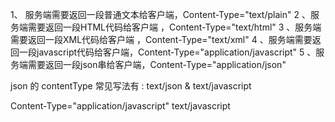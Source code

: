 1、 服务端需要返回一段普通文本给客户端，Content-Type="text/plain"
2 、服务端需要返回一段HTML代码给客户端 ，Content-Type="text/html"
3 、服务端需要返回一段XML代码给客户端 ，Content-Type="text/xml"
4 、服务端需要返回一段javascript代码给客户端，Content-Type="application/javascript"
5 、服务端需要返回一段json串给客户端，Content-Type="application/json"

json 的 contentType 常见写法有 : text/json & text/javascript

Content-Type="application/javascript"     text/javascript